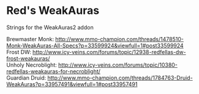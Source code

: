 # Red's WeakAuras
Strings for the WeakAuras2 addon
 
Brewmaster Monk: http://www.mmo-champion.com/threads/1478510-Monk-WeakAuras-All-Specs?p=33599924&viewfull=1#post33599924<br>
Frost DW: http://www.icy-veins.com/forums/topic/12938-redfellas-dw-frost-weakauras/<br>
Unholy Necroblight: http://www.icy-veins.com/forums/topic/10380-redfellas-weakauras-for-necroblight/<br>
Guardian Druid: http://www.mmo-champion.com/threads/1784763-Druid-WeakAuras?p=33957491&viewfull=1#post33957491<br>

